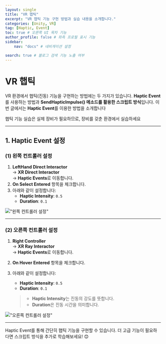 ```yaml
---
layout: single  
title: "VR 햅틱"  
excerpt: "VR 햅틱 기능 구현 방법과 실습 내용을 소개합니다."  
categories: [Unity, VR]  
tag: [Haptic, Event]  
toc: true # 오른쪽 UI 목차 기능  
author_profile: false # 좌측 프로필 표시 기능  
sidebar:  
    nav: "docs" # 네비게이션 설정  

search: true # 블로그 검색 기능 노출 여부  
---
```


# VR 햅틱

VR 환경에서 햅틱(진동) 기능을 구현하는 방법에는 두 가지가 있습니다. **Haptic Event**를 사용하는 방법과 **SendHapticImpulse() 메소드를 활용한 스크립트 방식**입니다. 이번 글에서는 **Haptic Event**를 이용한 방법을 소개합니다

햅틱 기능 실습은 실제 장비가 필요하므로, 장비를 갖춘 환경에서 실습하세요

---

## 1. Haptic Event 설정

### (1) 왼쪽 컨트롤러 설정
1. **LeftHand Direct Interactor**  
   → **XR Direct Interactor**  
   → **Haptic Events**로 이동합니다.
2. **On Select Entered** 항목을 체크합니다.
3. 아래와 같이 설정합니다:
   - **Haptic Intensity**: `0.5`
   - **Duration**: `0.1`

!["왼쪽 컨트롤러 설정"](https://lh7-us.googleusercontent.com/fPAC2or9MGqWOFhGUcORZ2TZP1wDyGb85rzdNO_J1S5CcJMi4m7VB42AcLb2vGB_KQwCFIlgKNdjC_nvqth6Rk-ACglDRoovhlvirYbcCdh6kpiLx1wz1ccJsJjenJZTG3Z18op0UCdmO9qyUPfK92o)

---

### (2) 오른쪽 컨트롤러 설정
1. **Right Controller**  
   → **XR Ray Interactor**  
   → **Haptic Events**로 이동합니다.
2. **On Hover Entered** 항목을 체크합니다.
3. 아래와 같이 설정합니다:
   - **Haptic Intensity**: `0.5`
   - **Duration**: `0.1`

   > - **Haptic Intensity**는 진동의 강도를 뜻합니다.  
   > - **Duration**은 진동 시간을 의미합니다.

!["오른쪽 컨트롤러 설정"](https://lh7-us.googleusercontent.com/2TcuoTQHQDeJY3I8TwcAq4xhrtsoca5CMahu85nm6ChrKbRQo-MfYIB9jM0Wu9TLYmtyL5PP1UVtzLrW3mwKJlxXyLDaNXQmTo4OneTPlJXNNwdTIo2LpSCA1GHLNi-i3vfjyiJh7wB8NMMuJ3D6Hac)

---

Haptic Event를 통해 간단히 햅틱 기능을 구현할 수 있습니다. 더 고급 기능이 필요하다면 스크립트 방식을 추가로 학습해보세요! 😊